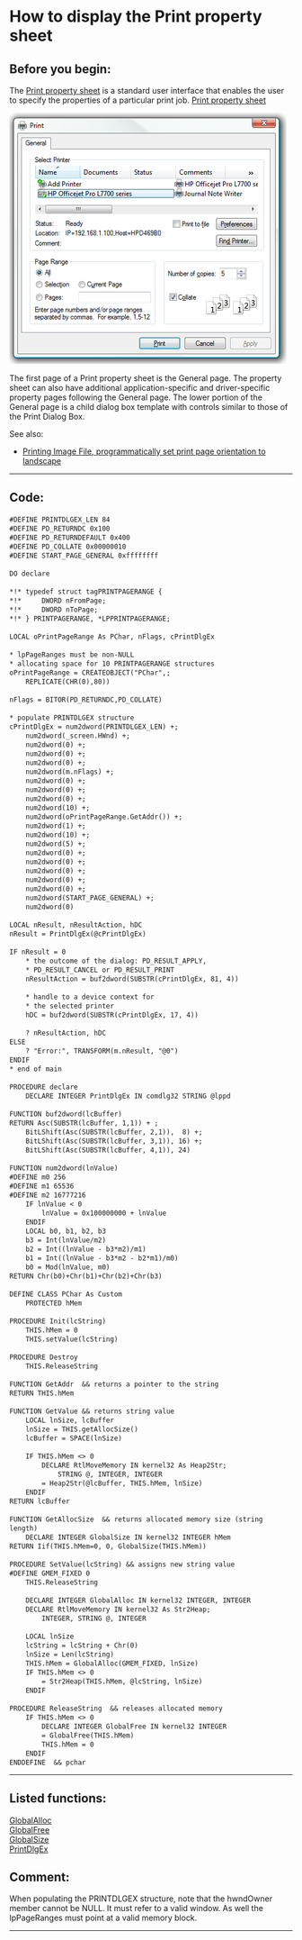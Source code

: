 <link rel="stylesheet" type="text/css" href="../css/win32api.css">  
<link rel="stylesheet" href="https://cdnjs.cloudflare.com/ajax/libs/font-awesome/4.7.0/css/font-awesome.min.css">

# How to display the Print property sheet

## Before you begin:
The <a href="http://msdn2.microsoft.com/en-us/library/ms646966.aspx">Print property sheet</a> is a standard user interface that enables the user to specify the properties of a particular print job. [Print property sheet](sample_000.md)  

![](../images/print_property_sheet.png)  

The first page of a Print property sheet is the General page. The property sheet can also have additional application-specific and driver-specific property pages following the General page. The lower portion of the General page is a child dialog box template with controls similar to those of the Print Dialog Box.   

See also:

* [Printing Image File, programmatically set print page orientation to landscape](sample_555.md)  
  
***  


## Code:
```foxpro  
#DEFINE PRINTDLGEX_LEN 84
#DEFINE PD_RETURNDC 0x100
#DEFINE PD_RETURNDEFAULT 0x400
#DEFINE PD_COLLATE 0x00000010
#DEFINE START_PAGE_GENERAL 0xffffffff

DO declare

*!*	typedef struct tagPRINTPAGERANGE {
*!*	    DWORD nFromPage;
*!*	    DWORD nToPage;
*!*	} PRINTPAGERANGE, *LPPRINTPAGERANGE;

LOCAL oPrintPageRange As PChar, nFlags, cPrintDlgEx

* lpPageRanges must be non-NULL
* allocating space for 10 PRINTPAGERANGE structures
oPrintPageRange = CREATEOBJECT("PChar",;
	REPLICATE(CHR(0),80))

nFlags = BITOR(PD_RETURNDC,PD_COLLATE)

* populate PRINTDLGEX structure
cPrintDlgEx = num2dword(PRINTDLGEX_LEN) +;
	num2dword(_screen.HWnd) +;
	num2dword(0) +;
	num2dword(0) +;
	num2dword(0) +;
	num2dword(m.nFlags) +;
	num2dword(0) +;
	num2dword(0) +;
	num2dword(0) +;
	num2dword(10) +;
	num2dword(oPrintPageRange.GetAddr()) +;
	num2dword(1) +;
	num2dword(10) +;
	num2dword(5) +;
	num2dword(0) +;
	num2dword(0) +;
	num2dword(0) +;
	num2dword(0) +;
	num2dword(0) +;
	num2dword(START_PAGE_GENERAL) +;
	num2dword(0)

LOCAL nResult, nResultAction, hDC
nResult = PrintDlgEx(@cPrintDlgEx)

IF nResult = 0
	* the outcome of the dialog: PD_RESULT_APPLY,
	* PD_RESULT_CANCEL or PD_RESULT_PRINT
	nResultAction = buf2dword(SUBSTR(cPrintDlgEx, 81, 4))

	* handle to a device context for
	* the selected printer
	hDC = buf2dword(SUBSTR(cPrintDlgEx, 17, 4))

	? nResultAction, hDC
ELSE
	? "Error:", TRANSFORM(m.nResult, "@0")
ENDIF
* end of main

PROCEDURE declare
	DECLARE INTEGER PrintDlgEx IN comdlg32 STRING @lppd

FUNCTION buf2dword(lcBuffer)
RETURN Asc(SUBSTR(lcBuffer, 1,1)) + ;
	BitLShift(Asc(SUBSTR(lcBuffer, 2,1)),  8) +;
	BitLShift(Asc(SUBSTR(lcBuffer, 3,1)), 16) +;
	BitLShift(Asc(SUBSTR(lcBuffer, 4,1)), 24)

FUNCTION num2dword(lnValue)
#DEFINE m0 256
#DEFINE m1 65536
#DEFINE m2 16777216
	IF lnValue < 0
		lnValue = 0x100000000 + lnValue
	ENDIF
	LOCAL b0, b1, b2, b3
	b3 = Int(lnValue/m2)
	b2 = Int((lnValue - b3*m2)/m1)
	b1 = Int((lnValue - b3*m2 - b2*m1)/m0)
	b0 = Mod(lnValue, m0)
RETURN Chr(b0)+Chr(b1)+Chr(b2)+Chr(b3)

DEFINE CLASS PChar As Custom
	PROTECTED hMem

PROCEDURE Init(lcString)
	THIS.hMem = 0
	THIS.setValue(lcString)

PROCEDURE Destroy
	THIS.ReleaseString

FUNCTION GetAddr  && returns a pointer to the string
RETURN THIS.hMem

FUNCTION GetValue && returns string value
	LOCAL lnSize, lcBuffer
	lnSize = THIS.getAllocSize()
	lcBuffer = SPACE(lnSize)

	IF THIS.hMem <> 0
		DECLARE RtlMoveMemory IN kernel32 As Heap2Str;
			STRING @, INTEGER, INTEGER
		= Heap2Str(@lcBuffer, THIS.hMem, lnSize)
	ENDIF
RETURN lcBuffer

FUNCTION GetAllocSize  && returns allocated memory size (string length)
	DECLARE INTEGER GlobalSize IN kernel32 INTEGER hMem
RETURN Iif(THIS.hMem=0, 0, GlobalSize(THIS.hMem))

PROCEDURE SetValue(lcString) && assigns new string value
#DEFINE GMEM_FIXED 0
	THIS.ReleaseString

	DECLARE INTEGER GlobalAlloc IN kernel32 INTEGER, INTEGER
	DECLARE RtlMoveMemory IN kernel32 As Str2Heap;
		INTEGER, STRING @, INTEGER

	LOCAL lnSize
	lcString = lcString + Chr(0)
	lnSize = Len(lcString)
	THIS.hMem = GlobalAlloc(GMEM_FIXED, lnSize)
	IF THIS.hMem <> 0
		= Str2Heap(THIS.hMem, @lcString, lnSize)
	ENDIF

PROCEDURE ReleaseString  && releases allocated memory
	IF THIS.hMem <> 0
		DECLARE INTEGER GlobalFree IN kernel32 INTEGER
		= GlobalFree(THIS.hMem)
		THIS.hMem = 0
	ENDIF
ENDDEFINE  && pchar  
```  
***  


## Listed functions:
[GlobalAlloc](../libraries/kernel32/GlobalAlloc.md)  
[GlobalFree](../libraries/kernel32/GlobalFree.md)  
[GlobalSize](../libraries/kernel32/GlobalSize.md)  
[PrintDlgEx](../libraries/comdlg32/PrintDlgEx.md)  

## Comment:
When populating the PRINTDLGEX structure, note that the hwndOwner member cannot be NULL. It must refer to a valid window. As well the lpPageRanges must point at a valid memory block.  
  
***  

